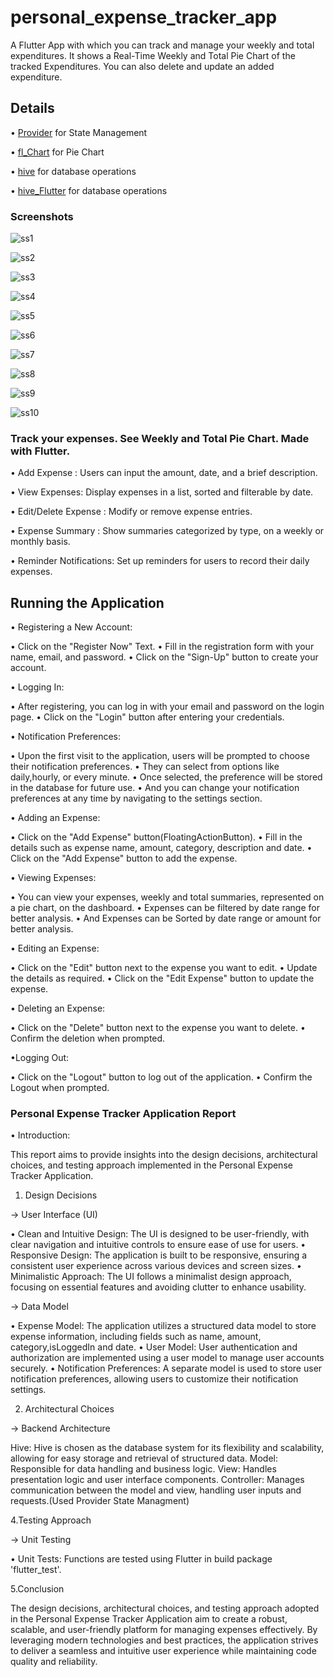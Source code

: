 # personal_expense_tracker_app

A Flutter App with which you can track and manage your weekly and total expenditures.
It shows a Real-Time Weekly and Total Pie Chart of the tracked Expenditures.
You can also delete and update an added expenditure.


## Details

• [Provider](https://pub.dev/packages/provider) for State Management

• [fl_Chart](https://pub.dev/packages/fl_chart) for Pie Chart

• [hive](https://pub.dev/packages/hive) for database operations

• [hive_Flutter](https://pub.dev/packages/hive_flutter) for database operations

### Screenshots

![ss1](https://github.com/Thahirac/Personal-Expense-Tracker-App/assets/84863922/1ab079d3-cc1e-47a9-9db0-9475f720931b)

![ss2](https://github.com/Thahirac/Personal-Expense-Tracker-App/assets/84863922/2c61f391-89c7-458d-8789-1b2887847acf)

![ss3](https://github.com/Thahirac/Personal-Expense-Tracker-App/assets/84863922/180b32ab-3474-4974-b1a6-c8817fcb085b)

![ss4](https://github.com/Thahirac/Personal-Expense-Tracker-App/assets/84863922/cb61c2f3-1bfe-4e43-a655-431e5cfaef75)

![ss5](https://github.com/Thahirac/Personal-Expense-Tracker-App/assets/84863922/60c03276-8a53-44ae-b7d6-c0406ac8ad55)

![ss6](https://github.com/Thahirac/Personal-Expense-Tracker-App/assets/84863922/0f9fd2a4-e7ee-46ab-a966-21c7d313d7ee)

![ss7](https://github.com/Thahirac/Personal-Expense-Tracker-App/assets/84863922/d534411c-9cc1-488c-a8ea-4892b3a73883)

![ss8](https://github.com/Thahirac/Personal-Expense-Tracker-App/assets/84863922/e6b867cb-a5d0-4591-bd7f-ffd40336c525)

![ss9](https://github.com/Thahirac/Personal-Expense-Tracker-App/assets/84863922/a3f135bd-7aae-4371-beab-c4884e46a6af)

![ss10](https://github.com/Thahirac/Personal-Expense-Tracker-App/assets/84863922/ffe8545b-0711-42ea-8bfb-fae74da6fcc7)


### Track your expenses. See Weekly and Total Pie Chart. Made with Flutter.

• Add Expense : Users can input the amount, date, and a brief description.

• View Expenses: Display expenses in a list, sorted and filterable by date.

• Edit/Delete Expense : Modify or remove expense entries.

• Expense Summary : Show summaries categorized by type, on a weekly or monthly basis.

• Reminder Notifications: Set up reminders for users to record their daily expenses.

## Running the Application

• Registering a New Account:

• Click on the "Register Now" Text.
• Fill in the registration form with your name, email, and password.
• Click on the "Sign-Up" button to create your account.

• Logging In:

• After registering, you can log in with your email and password on the login page.
• Click on the "Login" button after entering your credentials.

• Notification Preferences:

• Upon the first visit to the application, users will be prompted to choose their notification preferences.
• They can select from options like daily,hourly, or every minute.
• Once selected, the preference will be stored in the database for future use.
• And you can change your notification preferences at any time by navigating to the settings section.

• Adding an Expense:

• Click on the "Add Expense" button(FloatingActionButton).
• Fill in the details such as expense name, amount, category, description and date.
• Click on the "Add Expense" button to add the expense.

• Viewing Expenses:

• You can view your expenses, weekly and total summaries, represented on a pie chart, on the dashboard.
• Expenses can be filtered by date range for better analysis.
• And Expenses can be Sorted by date range or amount for better analysis.

• Editing an Expense:

• Click on the "Edit" button next to the expense you want to edit.
• Update the details as required.
• Click on the "Edit Expense" button to update the expense.

• Deleting an Expense:

• Click on the "Delete" button next to the expense you want to delete.
• Confirm the deletion when prompted.

•Logging Out:

• Click on the "Logout" button to log out of the application.
• Confirm the Logout when prompted.

### Personal Expense Tracker Application Report

• Introduction:

This report aims to provide insights into the design decisions, architectural choices, and testing approach implemented in the Personal Expense Tracker Application.

1. Design Decisions

-> User Interface (UI)

• Clean and Intuitive Design: The UI is designed to be user-friendly, with clear navigation and intuitive controls to ensure ease of use for users.
• Responsive Design: The application is built to be responsive, ensuring a consistent user experience across various devices and screen sizes.
• Minimalistic Approach: The UI follows a minimalist design approach, focusing on essential features and avoiding clutter to enhance usability.

-> Data Model

• Expense Model: The application utilizes a structured data model to store expense information, including fields such as name, amount, category,isLoggedIn and date.
• User Model: User authentication and authorization are implemented using a user model to manage user accounts securely.
• Notification Preferences: A separate model is used to store user notification preferences, allowing users to customize their notification settings.

2. Architectural Choices

-> Backend Architecture

Hive: Hive is chosen as the database system for its flexibility and scalability, allowing for easy storage and retrieval of structured data.
Model: Responsible for data handling and business logic.
View: Handles presentation logic and user interface components.
Controller: Manages communication between the model and view, handling user inputs and requests.(Used Provider State Managment)

4.Testing Approach

-> Unit Testing

• Unit Tests: Functions are tested using Flutter in build package 'flutter_test'.

5.Conclusion

The design decisions, architectural choices, and testing approach adopted in the Personal Expense Tracker Application aim to create a robust, scalable, and user-friendly platform for managing expenses effectively. By leveraging modern technologies and best practices, the application strives to deliver a seamless and intuitive user experience while maintaining code quality and reliability.

